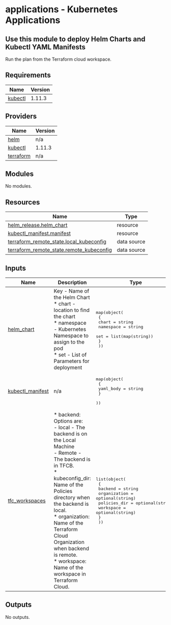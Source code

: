 # applications - Kubernetes Applications

## Use this module to deploy Helm Charts and Kubectl YAML Manifests

Run the plan from the Terraform cloud workspace.

<!-- BEGINNING OF PRE-COMMIT-TERRAFORM DOCS HOOK -->
## Requirements

| Name | Version |
|------|---------|
| <a name="requirement_kubectl"></a> [kubectl](#requirement\_kubectl) | 1.11.3 |

## Providers

| Name | Version |
|------|---------|
| <a name="provider_helm"></a> [helm](#provider\_helm) | n/a |
| <a name="provider_kubectl"></a> [kubectl](#provider\_kubectl) | 1.11.3 |
| <a name="provider_terraform"></a> [terraform](#provider\_terraform) | n/a |

## Modules

No modules.

## Resources

| Name | Type |
|------|------|
| [helm_release.helm_chart](https://registry.terraform.io/providers/hashicorp/helm/latest/docs/resources/release) | resource |
| [kubectl_manifest.manifest](https://registry.terraform.io/providers/gavinbunney/kubectl/1.11.3/docs/resources/manifest) | resource |
| [terraform_remote_state.local_kubeconfig](https://registry.terraform.io/providers/hashicorp/terraform/latest/docs/data-sources/remote_state) | data source |
| [terraform_remote_state.remote_kubeconfig](https://registry.terraform.io/providers/hashicorp/terraform/latest/docs/data-sources/remote_state) | data source |

## Inputs

| Name | Description | Type | Default | Required |
|------|-------------|------|---------|:--------:|
| <a name="input_helm_chart"></a> [helm\_chart](#input\_helm\_chart) | Key - Name of the Helm Chart<br>* chart - location to find the chart<br>* namespace - Kubernetes Namespace to assign to the pod<br>* set - List of Parameters for deployment | <pre>map(object(<br>    {<br>      chart     = string<br>      namespace = string<br>      set       = list(map(string))<br>    }<br>  ))</pre> | n/a | yes |
| <a name="input_kubectl_manifest"></a> [kubectl\_manifest](#input\_kubectl\_manifest) | n/a | <pre>map(object(<br>    {<br>      yaml_body = string<br>    }<br>  ))</pre> | n/a | yes |
| <a name="input_tfc_workspaces"></a> [tfc\_workspaces](#input\_tfc\_workspaces) | * backend: Options are:<br>  - local - The backend is on the Local Machine<br>  - Remote - The backend is in TFCB.<br>* kubeconfig\_dir: Name of the Policies directory when the backend is local.<br>* organization: Name of the Terraform Cloud Organization when backend is remote.<br>* workspace: Name of the workspace in Terraform Cloud. | <pre>list(object(<br>    {<br>      backend      = string<br>      organization = optional(string)<br>      policies_dir = optional(string)<br>      workspace    = optional(string)<br>    }<br>  ))</pre> | <pre>[<br>  {<br>    "backend": "remote",<br>    "organization": "default",<br>    "policies_dir": "../kubeconfig/",<br>    "workspace": "kubeconfig"<br>  }<br>]</pre> | no |

## Outputs

No outputs.
<!-- END OF PRE-COMMIT-TERRAFORM DOCS HOOK -->
